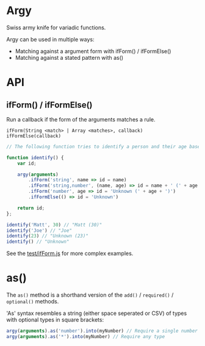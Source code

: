Argy
====
Swiss army knife for variadic functions.

Argy can be used in multiple ways:

* Matching against a argument form with ifForm() / ifFormElse()
* Matching against a stated pattern with as()


API
===

ifForm() / ifFormElse()
-----------------------
Run a callback if the form of the arguments matches a rule.

	ifForm(String <match> | Array <matches>, callback)
	ifFormElse(callback)


```javascript
// The following function tries to identify a person and their age based on optional arguments

function identify() {
	var id;

	argy(arguments)
		.ifForm('string', name => id = name)
		.ifForm('string,number', (name, age) => id = name + ' (' + age + ')')
		.ifForm('number', age => id = 'Unknown (' + age + ')')
		.ifFormElse(() => id = 'Unknown')

	return id;
};

identify('Matt', 30) // "Matt (30)"
identify('Joe') // "Joe"
identify(23) // "Unknown (23)"
identify() // "Unknown"
```

See the [test/ifForm.js](tests) for more complex examples.


as()
====
The `as()` method is a shorthand version of the `add()` / `required()` / `optional()` methods.

'As' syntax resembles a string (either space seperated or CSV) of types with optional types in square brackets:

```javascript
argy(arguments).as('number').into(myNumber) // Require a single number
argy(arguments).as('*').into(myNumber) // Require any type
```
